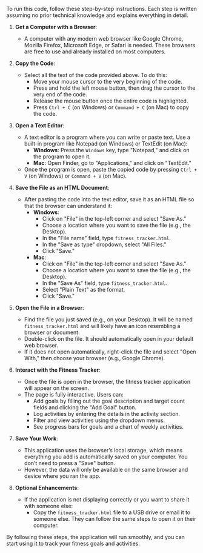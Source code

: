 To run this code, follow these step-by-step instructions. Each step is written assuming no prior technical knowledge and explains everything in detail.

1. **Get a Computer with a Browser**:
   - A computer with any modern web browser like Google Chrome, Mozilla Firefox, Microsoft Edge, or Safari is needed. These browsers are free to use and already installed on most computers.

2. **Copy the Code**:
   - Select all the text of the code provided above. To do this:
     - Move your mouse cursor to the very beginning of the code.
     - Press and hold the left mouse button, then drag the cursor to the very end of the code.
     - Release the mouse button once the entire code is highlighted.
     - Press `Ctrl + C` (on Windows) or `Command + C` (on Mac) to copy the code.

3. **Open a Text Editor**:
   - A text editor is a program where you can write or paste text. Use a built-in program like Notepad (on Windows) or TextEdit (on Mac):
     - **Windows**: Press the `Windows` key, type "Notepad," and click on the program to open it.
     - **Mac**: Open Finder, go to "Applications," and click on "TextEdit."
   - Once the program is open, paste the copied code by pressing `Ctrl + V` (on Windows) or `Command + V` (on Mac).

4. **Save the File as an HTML Document**:
   - After pasting the code into the text editor, save it as an HTML file so that the browser can understand it:
     - **Windows**:
       - Click on "File" in the top-left corner and select "Save As."
       - Choose a location where you want to save the file (e.g., the Desktop).
       - In the "File name" field, type `fitness_tracker.html`.
       - In the "Save as type" dropdown, select "All Files."
       - Click "Save."
     - **Mac**:
       - Click on "File" in the top-left corner and select "Save As."
       - Choose a location where you want to save the file (e.g., the Desktop).
       - In the "Save As" field, type `fitness_tracker.html`.
       - Select "Plain Text" as the format.
       - Click "Save."

5. **Open the File in a Browser**:
   - Find the file you just saved (e.g., on your Desktop). It will be named `fitness_tracker.html` and will likely have an icon resembling a browser or document.
   - Double-click on the file. It should automatically open in your default web browser.
   - If it does not open automatically, right-click the file and select "Open With," then choose your browser (e.g., Google Chrome).

6. **Interact with the Fitness Tracker**:
   - Once the file is open in the browser, the fitness tracker application will appear on the screen.
   - The page is fully interactive. Users can:
     - Add goals by filling out the goal description and target count fields and clicking the "Add Goal" button.
     - Log activities by entering the details in the activity section.
     - Filter and view activities using the dropdown menus.
     - See progress bars for goals and a chart of weekly activities.

7. **Save Your Work**:
   - This application uses the browser’s local storage, which means everything you add is automatically saved on your computer. You don’t need to press a "Save" button.
   - However, the data will only be available on the same browser and device where you ran the app.

8. **Optional Enhancements**:
   - If the application is not displaying correctly or you want to share it with someone else:
     - Copy the `fitness_tracker.html` file to a USB drive or email it to someone else. They can follow the same steps to open it on their computer.

By following these steps, the application will run smoothly, and you can start using it to track your fitness goals and activities.